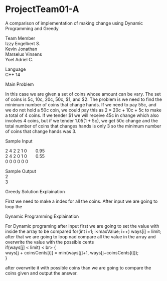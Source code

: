 # ProjectTeam01-A
A comparison of implementation of making change using Dynamic Programming and Greedy

Team Member <br>
Izzy Engelbert S. <br>
Kevin Jonathan <br>
Marselus Vinsens <br>
Yoel Adriel C. <br>

Language <br>
C++ 14 <br>

Main Problem <br>

In this case we are given a set of coins whose amount can be vary. The set of coins is 5c, 10c, 20c, 50c, $1, and $2.
The problem is we need to find the minimum number of coins that change hands. If we need to pay 55c, and we do not hold
a 50c coin, we could pay this as 2 × 20c + 10c + 5c to make a total of 4 coins. If we tender $1 we will
receive 45c in change which also involves 4 coins, but if we tender $1.05 ($1 + 5c), we get 50c change
and the total number of coins that changes hands is only 3 so the minimum number of coins that change hands was 3.

Sample Input 

2 4 2 2 1 0  &nbsp;&nbsp; &nbsp;&nbsp; 0.95 <br>
2 4 2 0 1 0  &nbsp;&nbsp; &nbsp;&nbsp; 0.55 <br>
0 0 0 0 0 0 <br>

Sample Output <br>
2 <br>
3 <br>

Greedy Solution Explaination <br>

First we need to make a index for all the coins. After input we are going to loop the 

Dynamic Programming Explaination <br>

For Dynamic programing after input first we are going  to set the value with inside the array to be compared
for(int i=1; i<maxValue; i++) ways[i] = limit; <br>
after that we are going to loop nad compare all the value in the array and overwrite the value with the possible cents
<br>   if(ways[j] < limit) < br>
                    { <br>
                        ways[j + coinsCents[i]] = min(ways[j]+1, ways[j+coinsCents[i]]); <br>
                    } <br>
 
 after overwrite it with possible coins than we are going to compare the coins given and output the answer. <br>
 
